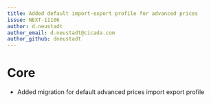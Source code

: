 ```yaml
---
title: Added default import-export profile for advanced prices
issue: NEXT-11106
author: d.neustadt
author_email: d.neustadt@cicada.com 
author_github: dneustadt
---
```

# Core
* Added migration for default advanced prices import export profile
